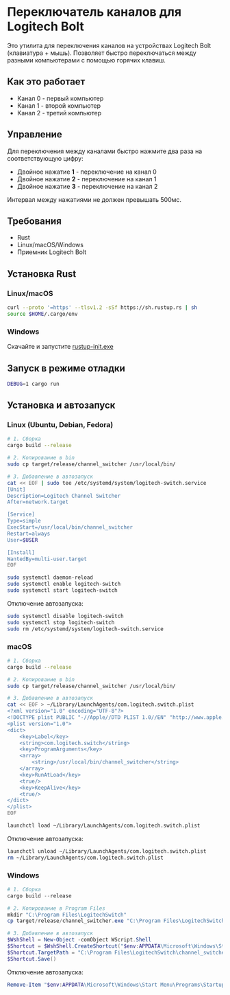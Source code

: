 # Переключатель каналов для Logitech Bolt

Это утилита для переключения каналов на устройствах Logitech Bolt (клавиатура + мышь). Позволяет быстро переключаться между разными компьютерами с помощью горячих клавиш.

## Как это работает
- Канал 0 - первый компьютер
- Канал 1 - второй компьютер 
- Канал 2 - третий компьютер

## Управление
Для переключения между каналами быстро нажмите два раза на соответствующую цифру:
- Двойное нажатие **1** - переключение на канал 0
- Двойное нажатие **2** - переключение на канал 1
- Двойное нажатие **3** - переключение на канал 2

Интервал между нажатиями не должен превышать 500мс.

## Требования
- Rust
- Linux/macOS/Windows
- Приемник Logitech Bolt

## Установка Rust
### Linux/macOS
```bash
curl --proto '=https' --tlsv1.2 -sSf https://sh.rustup.rs | sh
source $HOME/.cargo/env
```

### Windows
Скачайте и запустите [rustup-init.exe](https://win.rustup.rs/)

## Запуск в режиме отладки
```bash
DEBUG=1 cargo run
```

## Установка и автозапуск

### Linux (Ubuntu, Debian, Fedora)
```bash
# 1. Сборка
cargo build --release

# 2. Копирование в bin
sudo cp target/release/channel_switcher /usr/local/bin/

# 3. Добавление в автозапуск
cat << EOF | sudo tee /etc/systemd/system/logitech-switch.service
[Unit]
Description=Logitech Channel Switcher
After=network.target

[Service]
Type=simple
ExecStart=/usr/local/bin/channel_switcher
Restart=always
User=$USER

[Install]
WantedBy=multi-user.target
EOF

sudo systemctl daemon-reload
sudo systemctl enable logitech-switch
sudo systemctl start logitech-switch
```

Отключение автозапуска:
```bash
sudo systemctl disable logitech-switch
sudo systemctl stop logitech-switch
sudo rm /etc/systemd/system/logitech-switch.service
```

### macOS
```bash
# 1. Сборка
cargo build --release

# 2. Копирование в bin
sudo cp target/release/channel_switcher /usr/local/bin/

# 3. Добавление в автозапуск
cat << EOF > ~/Library/LaunchAgents/com.logitech.switch.plist
<?xml version="1.0" encoding="UTF-8"?>
<!DOCTYPE plist PUBLIC "-//Apple//DTD PLIST 1.0//EN" "http://www.apple.com/DTDs/PropertyList-1.0.dtd">
<plist version="1.0">
<dict>
    <key>Label</key>
    <string>com.logitech.switch</string>
    <key>ProgramArguments</key>
    <array>
        <string>/usr/local/bin/channel_switcher</string>
    </array>
    <key>RunAtLoad</key>
    <true/>
    <key>KeepAlive</key>
    <true/>
</dict>
</plist>
EOF

launchctl load ~/Library/LaunchAgents/com.logitech.switch.plist
```

Отключение автозапуска:
```bash
launchctl unload ~/Library/LaunchAgents/com.logitech.switch.plist
rm ~/Library/LaunchAgents/com.logitech.switch.plist
```

### Windows
```powershell
# 1. Сборка
cargo build --release

# 2. Копирование в Program Files
mkdir "C:\Program Files\LogitechSwitch"
cp target/release/channel_switcher.exe "C:\Program Files\LogitechSwitch\"

# 3. Добавление в автозапуск
$WshShell = New-Object -comObject WScript.Shell
$Shortcut = $WshShell.CreateShortcut("$env:APPDATA\Microsoft\Windows\Start Menu\Programs\Startup\LogitechSwitch.lnk")
$Shortcut.TargetPath = "C:\Program Files\LogitechSwitch\channel_switcher.exe"
$Shortcut.Save()
```

Отключение автозапуска:
```powershell
Remove-Item "$env:APPDATA\Microsoft\Windows\Start Menu\Programs\Startup\LogitechSwitch.lnk"
```